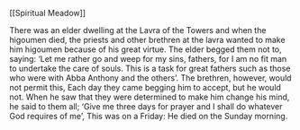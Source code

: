 [[Spiritual Meadow]]
 
There was an elder dwelling at the Lavra of the Towers and when the higoumen died, the priests and other brethren at the lavra wanted to make him higoumen because of his great virtue. The elder begged them not to, saying: ‘Let me rather go and weep for my sins, fathers, for I am no fit man to undertake the care of souls. This is a task for great fathers such as those who were with Abba Anthony and the others’. The brethren, however, would not permit this, Each day they came begging him to accept, but he would not. When he saw that they were determined to make him change his mind, he said to them all; ‘Give me three days for prayer and I shall do whatever God requires of me’, This was on a Friday: He died on the Sunday morning.

